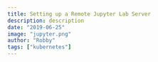 ```yaml
---
title: Setting up a Remote Jupyter Lab Server
description: description
date: "2019-06-25"
image: "jupyter.png"
author: "Robby"
tags: ["kubernetes"]
---
```


<!-- In order to setup a remote Jupyter Lab server you must complete the following steps: -->
<!---->
<!-- 1. Open ports 22 (ssh) and 8888 (jupyter) -->
<!-- 2. Configure Jupyter Lab to request a password instead of a token -->
<!-- 3. Start the Jupyter Lab server on the Remote server -->
<!-- 4. Access Jupyter on your local browser -->
<!---->
<!-- ## Configure your Router -->
<!---->
<!-- This step will be router specific but will be a similar process no matter what kind of router you have. -->
<!---->
<!-- You will need to do get the IP address of your server: -->
<!---->
<!-- ```bash -->
<!-- $ hostname -I -->
<!-- 192.168.0.120 -->
<!-- ``` -->
<!---->
<!-- Use this private IP address when forwarding both ports 22 and 8888 -->
<!---->
<!-- ## Configure Jupyter Lab Password -->
<!---->
<!-- ```bash -->
<!-- $ jupyter notebook --generate-config -->
<!-- $ jupyter notebook password -->
<!-- Enter password:  **** -->
<!-- Verify password: **** -->
<!-- [NotebookPasswordApp] Wrote hashed password to /Users/username/.jupyter/jupyter_notebook_config.json -->
<!-- ``` -->
<!---->
<!-- You will use this password when logging in remotely -->
<!---->
<!-- ## Starting Jupyter Lab on the Remote Server -->
<!---->
<!-- ```bash -->
<!-- jupyter-lab --ip 0.0.0.0 --port 8888 --no-browser -->
<!-- ``` -->
<!---->
<!-- Starting Jupyter like this will make sure you can access it publicly and will also stop Jupyter from trying to start a browser instance on your remote machine -->
<!---->
<!-- ## Access Jupyter on a Local Browser -->
<!---->
<!-- Navigate to the following address: -->
<!---->
<!-- ```bash -->
<!-- http://<your-routers-public-ip>:8888 -->
<!-- ``` -->
<!---->
<!-- It should ask you for the password you set up earlier and you should be able to use Jupyter Lab remotely -->
<!---->
